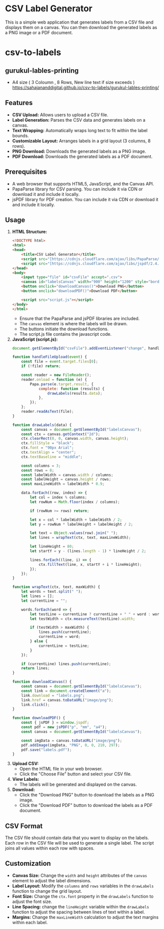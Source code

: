 
# CSV Label Generator

This is a simple web application that generates labels from a CSV file and displays them on a canvas. You can then download the generated labels as a PNG image or a PDF document.

# csv-to-labels

## gurukul-lables-printing
- A4 size ( 3 Coloumn , 8 Rows, New line text if size exceeds )
https://sahajananddigital.github.io/csv-to-labels/gurukul-lables-printing/

## Features

* **CSV Upload:** Allows users to upload a CSV file.
* **Label Generation:** Parses the CSV data and generates labels on a canvas.
* **Text Wrapping:** Automatically wraps long text to fit within the label bounds.
* **Customizable Layout:** Arranges labels in a grid layout (3 columns, 8 rows).
* **PNG Download:** Downloads the generated labels as a PNG image.
* **PDF Download:** Downloads the generated labels as a PDF document.

## Prerequisites

* A web browser that supports HTML5, JavaScript, and the Canvas API.
* PapaParse library for CSV parsing. You can include it via CDN or download it and include it locally.
* jsPDF library for PDF creation. You can include it via CDN or download it and include it locally.

## Usage

1.  **HTML Structure:**
    ```html
    <!DOCTYPE html>
    <html>
    <head>
        <title>CSV Label Generator</title>
        <script src="[https://cdnjs.cloudflare.com/ajax/libs/PapaParse/5.3.0/papaparse.min.js](https://www.google.com/search?q=https://cdnjs.cloudflare.com/ajax/libs/PapaParse/5.3.0/papaparse.min.js)"></script>
        <script src="[https://cdnjs.cloudflare.com/ajax/libs/jspdf/2.4.0/jspdf.umd.min.js](https://www.google.com/search?q=https://cdnjs.cloudflare.com/ajax/libs/jspdf/2.4.0/jspdf.umd.min.js)"></script>
    </head>
    <body>
        <input type="file" id="csvFile" accept=".csv">
        <canvas id="labelsCanvas" width="900" height="1200" style="border:1px solid #000;"></canvas>
        <button onclick="downloadCanvas()">Download PNG</button>
        <button onclick="downloadPDF()">Download PDF</button>

        <script src="script.js"></script>
    </body>
    </html>
    ```
    * Ensure that the PapaParse and jsPDF libraries are included.
    * The `canvas` element is where the labels will be drawn.
    * The buttons initiate the download functions.
    * The script.js file contains the javascript code.
2.  **JavaScript (script.js):**
    ```javascript
    document.getElementById("csvFile").addEventListener("change", handleFileUpload);

    function handleFileUpload(event) {
        const file = event.target.files[0];
        if (!file) return;

        const reader = new FileReader();
        reader.onload = function (e) {
            Papa.parse(e.target.result, {
                complete: function (results) {
                    drawLabels(results.data);
                },
            });
        };
        reader.readAsText(file);
    }

    function drawLabels(data) {
        const canvas = document.getElementById("labelsCanvas");
        const ctx = canvas.getContext("2d");
        ctx.clearRect(0, 0, canvas.width, canvas.height);
        ctx.fillStyle = "black";
        ctx.font = "90px Arial";
        ctx.textAlign = "center";
        ctx.textBaseline = "middle";

        const columns = 3;
        const rows = 8;
        const labelWidth = canvas.width / columns;
        const labelHeight = canvas.height / rows;
        const maxLineWidth = labelWidth * 0.9;

        data.forEach((row, index) => {
            let col = index % columns;
            let rowNum = Math.floor(index / columns);

            if (rowNum >= rows) return;

            let x = col * labelWidth + labelWidth / 2;
            let y = rowNum * labelHeight + labelHeight / 2;

            let text = Object.values(row).join(" ");
            let lines = wrapText(ctx, text, maxLineWidth);

            let lineHeight = 80;
            let startY = y - (lines.length - 1) * lineHeight / 2;

            lines.forEach((line, i) => {
                ctx.fillText(line, x, startY + i * lineHeight);
            });
        });
    }

    function wrapText(ctx, text, maxWidth) {
        let words = text.split(" ");
        let lines = [];
        let currentLine = "";

        words.forEach(word => {
            let testLine = currentLine ? currentLine + " " + word : word;
            let testWidth = ctx.measureText(testLine).width;

            if (testWidth > maxWidth) {
                lines.push(currentLine);
                currentLine = word;
            } else {
                currentLine = testLine;
            }
        });

        if (currentLine) lines.push(currentLine);
        return lines;
    }

    function downloadCanvas() {
        const canvas = document.getElementById("labelsCanvas");
        const link = document.createElement("a");
        link.download = "labels.png";
        link.href = canvas.toDataURL("image/png");
        link.click();
    }

    function downloadPDF() {
        const { jsPDF } = window.jspdf;
        const pdf = new jsPDF("p", "mm", "a4");
        const canvas = document.getElementById("labelsCanvas");

        const imgData = canvas.toDataURL("image/png");
        pdf.addImage(imgData, "PNG", 0, 0, 210, 297);
        pdf.save("labels.pdf");
    }
    ```
3.  **Upload CSV:**
    * Open the HTML file in your web browser.
    * Click the "Choose File" button and select your CSV file.
4.  **View Labels:**
    * The labels will be generated and displayed on the canvas.
5.  **Download:**
    * Click the "Download PNG" button to download the labels as a PNG image.
    * Click the "Download PDF" button to download the labels as a PDF document.

## CSV Format

The CSV file should contain data that you want to display on the labels. Each row in the CSV file will be used to generate a single label. The script joins all values within each row with spaces.

## Customization

* **Canvas Size:** Change the `width` and `height` attributes of the `canvas` element to adjust the label dimensions.
* **Label Layout:** Modify the `columns` and `rows` variables in the `drawLabels` function to change the grid layout.
* **Font Size:** Change the `ctx.font` property in the `drawLabels` function to adjust the font size.
* **Line Spacing:** change the `lineHeight` variable within the `drawLabels` function to adjust the spacing between lines of text within a label.
* **Margins:** Change the `maxLineWidth` calculation to adjust the text margins within each label.
